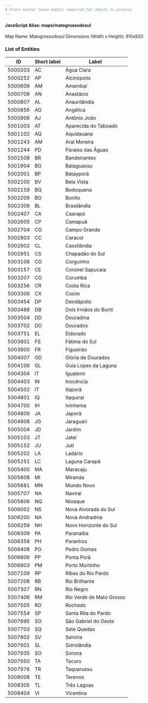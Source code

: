 ```yaml
---
# Front matter (even empty) required for Jekyll to process
---
```


#### JavaScript Alias: maps/matogrossodosul

Map Name: Matogrossodosul
Dimensions (Width x Height): 910x920





### List of Entities

ID | Short label | Label
---|---|---|
5000203|AC|Água Clara
5000252|AP|Alcinópolis
5000609|AM|Amambaí
5000708|AN|Anastácio
5000807|AL|Anaurilândia
5000856|AG|Angélica
5000906|AJ|Antônio João
5001003|AT|Aparecida do Taboado
5001102|AQ|Aquidauana
5001243|AM|Aral Moreira
5001244|PD|Paraiso das Águas
5001508|BR|Bandeirantes
5001904|BG|Bataguassu
5002001|BP|Batayporã
5002100|BV|Bela Vista
5002159|BQ|Bodoquena
5002209|BO|Bonito
5002308|BL|Brasilândia
5002407|CA|Caarapó
5002605|CP|Camapuã
5002704|CG|Campo Grande
5002803|CC|Caracol
5002902|CL|Cassilândia
5002951|CS|Chapadão do Sul
5003108|CG|Corguinho
5003157|CE|Coronel Sapucaia
5003207|CO|Corumbá
5003256|CR|Costa Rica
5003306|CX|Coxim
5003454|DP|Deodápolis
5003488|DB|Dois Irmãos do Buriti
5003504|DD|Douradina
5003702|DO|Dourados
5003751|EL|Eldorado
5003801|FS|Fátima do Sul
5003900|FR|Figueirão
5004007|GD|Glória de Dourados
5004106|GL|Guia Lopes da Laguna
5004304|IT|Iguatemi
5004403|IN|Inocência
5004502|IT|Itaporã
5004601|IQ|Itaquiraí
5004700|IH|Ivinhema
5004809|JA|Japorã
5004908|JG|Jaraguari
5005004|JD|Jardim
5005103|JT|Jateí
5005152|JU|Juti
5005202|LA|Ladário
5005251|LC|Laguna Carapã
5005400|MA|Maracaju
5005608|MI|Miranda
5005681|MN|Mundo Novo
5005707|NA|Naviraí
5005806|NQ|Nioaque
5006002|NS|Nova Alvorada do Sul
5006200|NA|Nova Andradina
5006259|NH|Novo Horizonte do Sul
5006309|PA|Paranaíba
5006358|PH|Paranhos
5006408|PG|Pedro Gomes
5006606|PP|Ponta Porã
5006903|PM|Porto Murtinho
5007109|RP|Ribas do Rio Pardo
5007208|RB|Rio Brilhante
5007307|RN|Rio Negro
5007406|RM|Rio Verde de Mato Grosso
5007505|RO|Rochedo
5007554|SP|Santa Rita do Pardo
5007695|SO|São Gabriel do Oeste
5007703|SQ|Sete Quedas
5007802|SV|Selvíria
5007901|SL|Sidrolândia
5007935|SO|Sonora
5007950|TA|Tacuru
5007976|TR|Taquarussu
5008008|TE|Terenos
5008305|TL|Três Lagoas
5008404|VI|Vicentina